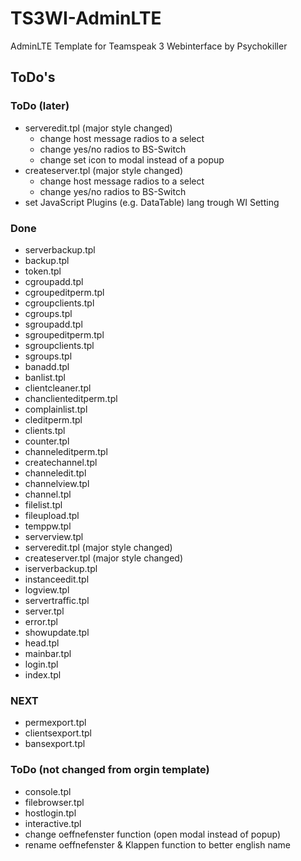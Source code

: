 # TS3WI-AdminLTE
AdminLTE Template for Teamspeak 3 Webinterface by Psychokiller


## ToDo's

### ToDo (later)
 - serveredit.tpl (major style changed)
   - change host message radios to a select
   - change yes/no radios to BS-Switch
   - change set icon to modal instead of a popup
 - createserver.tpl (major style changed)
   - change host message radios to a select
   - change yes/no radios to BS-Switch
 - set JavaScript Plugins (e.g. DataTable) lang trough WI Setting


### Done
 - serverbackup.tpl
 - backup.tpl
 - token.tpl
 - cgroupadd.tpl
 - cgroupeditperm.tpl
 - cgroupclients.tpl
 - cgroups.tpl
 - sgroupadd.tpl
 - sgroupeditperm.tpl
 - sgroupclients.tpl
 - sgroups.tpl
 - banadd.tpl
 - banlist.tpl
 - clientcleaner.tpl
 - chanclienteditperm.tpl
 - complainlist.tpl
 - cleditperm.tpl
 - clients.tpl
 - counter.tpl
 - channeleditperm.tpl
 - createchannel.tpl
 - channeledit.tpl
 - channelview.tpl
 - channel.tpl
 - filelist.tpl
 - fileupload.tpl
 - temppw.tpl
 - serverview.tpl
 - serveredit.tpl (major style changed)
 - createserver.tpl (major style changed)
 - iserverbackup.tpl
 - instanceedit.tpl
 - logview.tpl
 - servertraffic.tpl
 - server.tpl
 - error.tpl
 - showupdate.tpl
 - head.tpl
 - mainbar.tpl
 - login.tpl
 - index.tpl

### NEXT
 - permexport.tpl
 - clientsexport.tpl
 - bansexport.tpl

### ToDo (not changed from orgin template)
 - console.tpl
 - filebrowser.tpl
 - hostlogin.tpl
 - interactive.tpl
 - change oeffnefenster function (open modal instead of popup)
 - rename oeffnefenster & Klappen function to better english name
